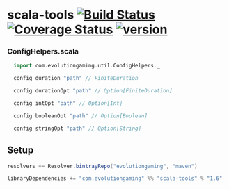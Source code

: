 # scala-tools [![Build Status](https://travis-ci.org/evolution-gaming/scala-tools.svg)](https://travis-ci.org/evolution-gaming/scala-tools) [![Coverage Status](https://coveralls.io/repos/evolution-gaming/scala-tools/badge.svg)](https://coveralls.io/r/evolution-gaming/scala-tools) [ ![version](https://api.bintray.com/packages/evolutiongaming/maven/scala-tools/images/download.svg) ](https://bintray.com/evolutiongaming/maven/scala-tools/_latestVersion)

### ConfigHelpers.scala

```scala
  import com.evolutiongaming.util.ConfigHelpers._

  config duration "path" // FiniteDuration

  config durationOpt "path" // Option[FiniteDuration]

  config intOpt "path" // Option[Int]

  config booleanOpt "path" // Option[Boolean]

  config stringOpt "path" // Option[String]
```

## Setup

```scala
resolvers += Resolver.bintrayRepo("evolutiongaming", "maven")

libraryDependencies += "com.evolutiongaming" %% "scala-tools" % "1.6"
```
